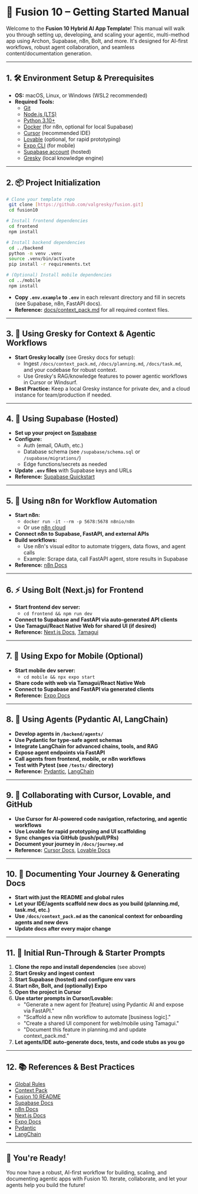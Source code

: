 # 🚀 Fusion 10 – Getting Started Manual

Welcome to the **Fusion 10 Hybrid AI App Template**! This manual will walk you through setting up, developing, and scaling your agentic, multi-method app using Archon, Supabase, n8n, Bolt, and more. It's designed for AI-first workflows, robust agent collaboration, and seamless content/documentation generation.

---

## 1. 🛠️ Environment Setup & Prerequisites

- **OS:** macOS, Linux, or Windows (WSL2 recommended)
- **Required Tools:**
  - [Git](https://git-scm.com/)
  - [Node.js (LTS)](https://nodejs.org/)
  - [Python 3.10+](https://www.python.org/)
  - [Docker](https://www.docker.com/) (for n8n, optional for local Supabase)
  - [Cursor](https://www.cursor.so/) (recommended IDE)
  - [Lovable](https://lovable.so/) (optional, for rapid prototyping)
  - [Expo CLI](https://docs.expo.dev/get-started/installation/) (for mobile)
  - [Supabase account](https://supabase.com/) (hosted)
  - [Gresky](https://github.com/valgresky/gresky) (local knowledge engine)

---

## 2. 📦 Project Initialization

```bash
# Clone your template repo
 git clone [https://github.com/valgresky/fusion.git]
 cd fusion10

# Install frontend dependencies
 cd frontend
 npm install

# Install backend dependencies
 cd ../backend
 python -m venv .venv
 source .venv/bin/activate
 pip install -r requirements.txt

# (Optional) Install mobile dependencies
 cd ../mobile
 npm install
```

- **Copy `.env.example` to `.env`** in each relevant directory and fill in secrets (see Supabase, n8n, FastAPI docs).
- **Reference:** [docs/context_pack.md](context_pack.md) for all required context files.

---

## 3. 🧠 Using Gresky for Context & Agentic Workflows

- **Start Gresky locally** (see Gresky docs for setup):
  - Ingest `/docs/context_pack.md`, `/docs/planning.md`, `/docs/task.md`, and your codebase for robust context.
  - Use Gresky's RAG/knowledge features to power agentic workflows in Cursor or Windsurf.
- **Best Practice:** Keep a local Gresky instance for private dev, and a cloud instance for team/production if needed.

---

## 4. 🔐 Using Supabase (Hosted)

- **Set up your project on [Supabase](https://supabase.com/)**
- **Configure:**
  - Auth (email, OAuth, etc.)
  - Database schema (see `/supabase/schema.sql` or `/supabase/migrations/`)
  - Edge functions/secrets as needed
- **Update `.env` files** with Supabase keys and URLs
- **Reference:** [Supabase Quickstart](https://supabase.com/docs/guides/with-nextjs)

---

## 5. 🔄 Using n8n for Workflow Automation

- **Start n8n:**
  - `docker run -it --rm -p 5678:5678 n8nio/n8n`
  - Or use [n8n cloud](https://n8n.io/)
- **Connect n8n to Supabase, FastAPI, and external APIs**
- **Build workflows:**
  - Use n8n's visual editor to automate triggers, data flows, and agent calls
  - Example: Scrape data, call FastAPI agent, store results in Supabase
- **Reference:** [n8n Docs](https://docs.n8n.io/)

---

## 6. ⚡ Using Bolt (Next.js) for Frontend

- **Start frontend dev server:**
  - `cd frontend && npm run dev`
- **Connect to Supabase and FastAPI via auto-generated API clients**
- **Use Tamagui/React Native Web for shared UI (if desired)**
- **Reference:** [Next.js Docs](https://nextjs.org/docs), [Tamagui](https://tamagui.dev/)

---

## 7. 📱 Using Expo for Mobile (Optional)

- **Start mobile dev server:**
  - `cd mobile && npx expo start`
- **Share code with web via Tamagui/React Native Web**
- **Connect to Supabase and FastAPI via generated clients**
- **Reference:** [Expo Docs](https://docs.expo.dev/)

---

## 8. 🤖 Using Agents (Pydantic AI, LangChain)

- **Develop agents in `/backend/agents/`**
- **Use Pydantic for type-safe agent schemas**
- **Integrate LangChain for advanced chains, tools, and RAG**
- **Expose agent endpoints via FastAPI**
- **Call agents from frontend, mobile, or n8n workflows**
- **Test with Pytest (see `/tests/` directory)**
- **Reference:** [Pydantic](https://docs.pydantic.dev/), [LangChain](https://python.langchain.com/)

---

## 9. 🤝 Collaborating with Cursor, Lovable, and GitHub

- **Use Cursor for AI-powered code navigation, refactoring, and agentic workflows**
- **Use Lovable for rapid prototyping and UI scaffolding**
- **Sync changes via GitHub (push/pull/PRs)**
- **Document your journey in `/docs/journey.md`**
- **Reference:** [Cursor Docs](https://www.cursor.so/docs), [Lovable Docs](https://lovable.so/docs)

---

## 10. 📝 Documenting Your Journey & Generating Docs

- **Start with just the README and global rules**
- **Let your IDE/agents scaffold new docs as you build (planning.md, task.md, etc.)**
- **Use `/docs/context_pack.md` as the canonical context for onboarding agents and new devs**
- **Update docs after every major change**

---

## 11. 🚦 Initial Run-Through & Starter Prompts

1. **Clone the repo and install dependencies** (see above)
2. **Start Gresky and ingest context**
3. **Start Supabase (hosted) and configure env vars**
4. **Start n8n, Bolt, and (optionally) Expo**
5. **Open the project in Cursor**
6. **Use starter prompts in Cursor/Lovable:**
   - "Generate a new agent for [feature] using Pydantic AI and expose via FastAPI."
   - "Scaffold a new n8n workflow to automate [business logic]."
   - "Create a shared UI component for web/mobile using Tamagui."
   - "Document this feature in planning.md and update context_pack.md."
7. **Let agents/IDE auto-generate docs, tests, and code stubs as you go**

---

## 12. 📚 References & Best Practices

- [Global Rules](../README.md#global-user-rules)
- [Context Pack](context_pack.md)
- [Fusion 10 README](../README.md)
- [Supabase Docs](https://supabase.com/docs)
- [n8n Docs](https://docs.n8n.io/)
- [Next.js Docs](https://nextjs.org/docs)
- [Expo Docs](https://docs.expo.dev/)
- [Pydantic](https://docs.pydantic.dev/)
- [LangChain](https://python.langchain.com/)

---

## 🏁 You're Ready!

You now have a robust, AI-first workflow for building, scaling, and documenting agentic apps with Fusion 10. Iterate, collaborate, and let your agents help you build the future! 
